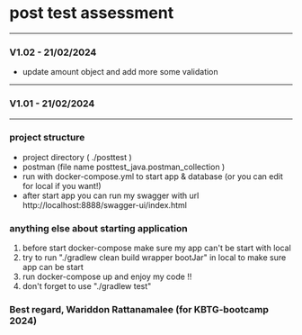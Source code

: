 # post test assessment

---
### V1.02 - 21/02/2024
- update amount object and add more some validation 
---
### V1.01 - 21/02/2024


---
### project structure
- project directory ( ./posttest )
- postman (file name posttest_java.postman_collection ) 
- run with docker-compose.yml to start app & database (or you can edit for local if you want!) 
- after start app you can run my swagger with url http://localhost:8888/swagger-ui/index.html

### anything else about starting application

1. before start docker-compose make sure my app can't be start with local
2. try to run "./gradlew clean build wrapper bootJar" in local to make sure app can be start  
3. run docker-compose up and enjoy my code !! 
4. don't forget to use "./gradlew test"


### Best regard, Wariddon Rattanamalee (for KBTG-bootcamp 2024)


